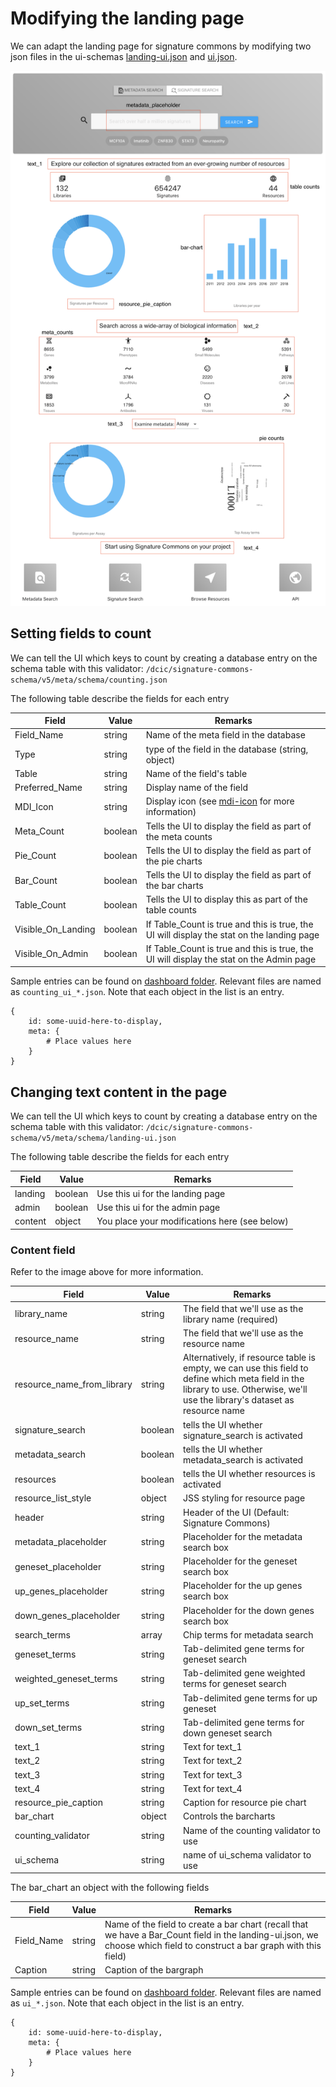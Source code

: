 # Modifying the landing page

We can adapt the landing page for signature commons by modifying two json files in the ui-schemas [landing-ui.json](../../ui-schemas/dashboard/landing_ui.json) and [ui.json](../../ui-schemas/dashboard/ui.json).

![alt text](../../static/sigcom-landing.png)

## Setting fields to count
We can tell the UI which keys to count by creating a database entry on the schema table with this validator: ```/dcic/signature-commons-schema/v5/meta/schema/counting.json```

The following table describe the fields for each entry

| Field         | Value           | Remarks |
| ------------- |---------------| ----------|
| Field_Name     | string          | Name of the meta field in the database|
| Type           | string          | type of the field in the database (string, object)|
| Table | string | Name of the field's table |
| Preferred_Name | string          |Display name of the field|
| MDI_Icon | string | Display icon (see [mdi-icon](https://materialdesignicons.com/) for more information) |
| Meta_Count | boolean | Tells the UI to display the field as part of the meta counts |
| Pie_Count | boolean | Tells the UI to display the field as part of the pie charts |
| Bar_Count | boolean | Tells the UI to display the field as part of the bar charts |
| Table_Count | boolean | Tells the UI to display this as part of the table counts |
| Visible_On_Landing | boolean | If Table_Count is true and this is true, the UI will display the stat on the landing page|
| Visible_On_Admin | boolean | If Table_Count is true and this is true, the UI will display the stat on the Admin page|

Sample entries can be found on [dashboard folder](../../ui-schemas/dashboard). Relevant files are named as ```counting_ui_*.json```. Note that each object in the list is an entry.
```
{
    id: some-uuid-here-to-display,
    meta: {
        # Place values here
    }
}
```

## Changing text content in the page
We can tell the UI which keys to count by creating a database entry on the schema table with this validator: ```/dcic/signature-commons-schema/v5/meta/schema/landing-ui.json```

The following table describe the fields for each entry

| Field         | Value           | Remarks |
| ------------- |---------------| ----------|
| landing | boolean | Use this ui for the landing page|
| admin | boolean | Use this ui for the admin page|
| content | object | You place your modifications here (see below) |

### Content field
Refer to the image above for more information.

| Field         | Value           | Remarks |
| ------------- |---------------| ----------|
| library_name | string | The field that we'll use as the library name (required) |
| resource_name | string | The field that we'll use as the resource name |
| resource_name_from_library | string | Alternatively, if resource table is empty, we can use this field to define which meta field in the library to use. Otherwise, we'll use the library's dataset as resource name |
| signature_search | boolean | tells the UI whether signature_search is activated |
| metadata_search | boolean | tells the UI whether metadata_search is activated |
| resources | boolean | tells the UI whether resources is activated |
| resource_list_style | object | JSS styling for resource page |
| header | string | Header of the UI (Default: Signature Commons) |
| metadata_placeholder | string | Placeholder for the metadata search box |
| geneset_placeholder | string | Placeholder for the geneset search box |
| up_genes_placeholder | string | Placeholder for the up genes search box |
| down_genes_placeholder | string | Placeholder for the down genes search box |
| search_terms | array | Chip terms for metadata search |
| geneset_terms | string | Tab-delimited gene terms for geneset search |
| weighted_geneset_terms | string | Tab-delimited gene weighted terms for geneset search |
| up_set_terms | string | Tab-delimited gene terms for up geneset |
| down_set_terms | string | Tab-delimited gene terms for down geneset search |
| text_1 | string | Text for text_1 |
| text_2 | string | Text for text_2 |
| text_3 | string | Text for text_3 |
| text_4 | string | Text for text_4 |
| resource_pie_caption | string | Caption for resource pie chart |
| bar_chart | object | Controls the barcharts |
| counting_validator | string | Name of the counting validator to use |
| ui_schema| string | name of ui_schema validator to use |

The bar_chart an object with the following fields

| Field         | Value           | Remarks |
| ------------- |---------------| ----------|
| Field_Name | string | Name of the field to create a bar chart (recall that we have a Bar_Count field in the landing-ui.json, we choose which field to construct a bar graph with this field)|
| Caption | string | Caption of the bargraph |

Sample entries can be found on [dashboard folder](../../ui-schemas/dashboard). Relevant files are named as ```ui_*.json```. Note that each object in the list is an entry.
```
{
    id: some-uuid-here-to-display,
    meta: {
        # Place values here
    }
}
```
